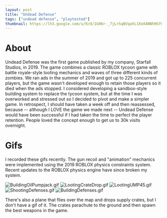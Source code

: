 ```yaml
---
layout: post
title: "Undead Defense"
tags: ["undead defense", "playtested"]
thumbnail: https://lh3.google.com/u/0/d/1G06r-_7jLrSqBVqaVL1XeXANNhHSfGmc&export=download
---
```


# About

Undead Defense was the first game published by my company, Starfall Studios, in 2019. The game combines a classic ROBLOX tycoon game with battle royale-style looting mechanics and waves of three different kinds of zombies. We ran ads in the summer of 2019 and got up to 225 concurrent players, but the game wasn't developed enough to retain those players so it died when the ads stopped. I considered developing a sandbox-style building system to replace the tycoon system, but at the time I was overworked and stressed out so I decided to pivot and make a simpler game. In retrospect, I should have taken a week off and then reassessed, because -- although I LOVE the game we made next -- Undead Defense would have been successful if I had taken the time to perfect the player retention. People loved the concept enough to get us to 30k visits overnight. 

# Gifs

I recorded these gifs recently. The gun recoil and "animation" mechanics were implemented using the 2019 ROBLOX physics constraints system. Recent updates to the ROBLOX physics engine have since broken my system. 

![BuildingOilPumpjack.gif](https://lh3.google.com/u/0/d/1rr3xn91I8mSHSEW6AKVBopXgH11hjNO9&export=download)
![LootingCrateDrop.gif](https://lh3.google.com/u/0/d/1p49JODQc4JbF_rUIRbbqWZ_9YAgDKbjp&export=download)
![LootingUMP45.gif](https://lh3.google.com/u/0/d/1G06r-_7jLrSqBVqaVL1XeXANNhHSfGmc&export=download)
![ShootingDefenses.gif](https://lh3.google.com/u/0/d/1_Zt6gVdfxjJghTigC-LYysvi1naZbW7B&export=download)
![BuildingDefenses.gif](https://lh3.google.com/u/0/d/1pmncHY3sKzjpPAD3hMmLpR1vlTS2BBmj&export=download)

There's also a plane that flies over the map and drops supply crates, but I don't have a gif of it. The crates parachute to the ground and then spawn the best weapons in the game.
